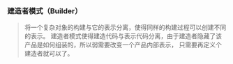 ### 建造者模式（Builder）

> 将一个复杂对象的构建与它的表示分离，使得同样的构建过程可以创建不同的表示。
> 建造者模式使得建造代码与表示代码分离，由于建造者隐藏了该产品是如何组装的，所以弱需要改变一个产品内部表示，
> 只需要再定义个建造者就可以了。
